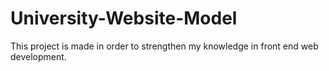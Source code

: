 # University-Website-Model
This project is made in order to strengthen my knowledge in front end web development.

